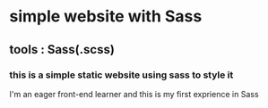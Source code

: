 # simple website with Sass

## tools : Sass(.scss)

### this is a simple static website using sass to style it

I'm an eager front-end learner and this is my first exprience in Sass

